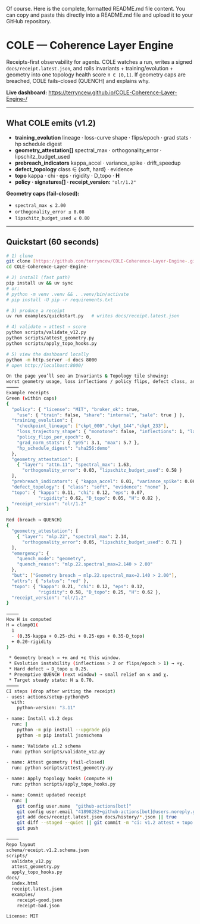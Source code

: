 Of course. Here is the complete, formatted README.md file content. You can copy and paste this directly into a README.md file and upload it to your GitHub repository.
# COLE — Coherence Layer Engine

Receipts-first observability for agents.
COLE watches a run, writes a signed `docs/receipt.latest.json`, and rolls
invariants + training/evolution + geometry into one topology health score
`H ∈ [0,1]`. If geometry caps are breached, COLE fails-closed (QUENCH) and
explains why.

**Live dashboard:** https://terryncew.github.io/COLE-Coherence-Layer-Engine-/

---

## What COLE emits (v1.2)

- **training_evolution**
  lineage · loss-curve shape · flips/epoch · grad stats · hp schedule digest
- **geometry_attestation[]**
  spectral_max · orthogonality_error · lipschitz_budget_used
- **prebreach_indicators**
  kappa_accel · variance_spike · drift_speedup
- **defect_topology**
  class ∈ {soft, hard} · evidence
- **topo**
  kappa · chi · eps · rigidity · D_topo · **H**
- **policy · signatures[] · receipt_version:** `"olr/1.2"`

**Geometry caps (fail-closed):**
- `spectral_max ≤ 2.00`
- `orthogonality_error ≤ 0.08`
- `lipschitz_budget_used ≤ 0.80`

---

## Quickstart (60 seconds)

```bash
# 1) clone
git clone [https://github.com/terryncew/COLE-Coherence-Layer-Engine-.git](https://github.com/terryncew/COLE-Coherence-Layer-Engine-.git)
cd COLE-Coherence-Layer-Engine-

# 2) install (fast path)
pip install uv && uv sync
# or:
# python -m venv .venv && . .venv/bin/activate
# pip install -U pip -r requirements.txt

# 3) produce a receipt
uv run examples/quickstart.py   # writes docs/receipt.latest.json

# 4) validate → attest → score
python scripts/validate_v12.py
python scripts/attest_geometry.py
python scripts/apply_topo_hooks.py

# 5) view the dashboard locally
python -m http.server -d docs 8000
# open http://localhost:8000/

On the page you’ll see an Invariants & Topology tile showing:
worst geometry usage, loss inflections / policy flips, defect class, and H.
⸻
Example receipts
Green (within caps)
{
  "policy": { "license": "MIT", "broker_ok": true,
    "use": { "train": false, "share": "internal", "sale": true } },
  "training_evolution": {
    "checkpoint_lineage": ["ckpt_000","ckpt_144","ckpt_233"],
    "loss_trajectory_shape": { "monotone": false, "inflections": 1, "largest_jump": 0.06 },
    "policy_flips_per_epoch": 0,
    "grad_norm_stats": { "p95": 3.1, "max": 5.7 },
    "hp_schedule_digest": "sha256:demo"
  },
  "geometry_attestation": [
    { "layer": "attn.11", "spectral_max": 1.63,
      "orthogonality_error": 0.03, "lipschitz_budget_used": 0.58 }
  ],
  "prebreach_indicators": { "kappa_accel": 0.01, "variance_spike": 0.06, "drift_speedup": 0.00 },
  "defect_topology": { "class": "soft", "evidence": "none" },
  "topo": { "kappa": 0.11, "chi": 0.12, "eps": 0.07,
            "rigidity": 0.62, "D_topo": 0.05, "H": 0.82 },
  "receipt_version": "olr/1.2"
}

Red (breach → QUENCH)
{
  "geometry_attestation": [
    { "layer": "mlp.22", "spectral_max": 2.14,
      "orthogonality_error": 0.05, "lipschitz_budget_used": 0.71 }
  ],
  "emergency": {
    "quench_mode": "geometry",
    "quench_reason": "mlp.22.spectral_max=2.140 > 2.00"
  },
  "but": ["Geometry breach → mlp.22.spectral_max=2.140 > 2.00"],
  "attrs": { "status": "red" },
  "topo": { "kappa": 0.21, "chi": 0.12, "eps": 0.12,
            "rigidity": 0.58, "D_topo": 0.25, "H": 0.62 },
  "receipt_version": "olr/1.2"
}

⸻
How H is computed
H = clamp01(
  1
  - (0.35·kappa + 0.25·chi + 0.25·eps + 0.35·D_topo)
  + 0.20·rigidity
)

 * Geometry breach → +κ and +ε this window.
 * Evolution instability (inflections > 2 or flips/epoch > 1) → +χ.
 * Hard defect → D_topo ≥ 0.25.
 * Preemptive QUENCH (next window) → small relief on κ and χ.
 * Target steady state: H ≥ 0.70.
⸻
CI steps (drop after writing the receipt)
- uses: actions/setup-python@v5
  with:
    python-version: "3.11"

- name: Install v1.2 deps
  run: |
    python -m pip install --upgrade pip
    python -m pip install jsonschema

- name: Validate v1.2 schema
  run: python scripts/validate_v12.py

- name: Attest geometry (fail-closed)
  run: python scripts/attest_geometry.py

- name: Apply topology hooks (compute H)
  run: python scripts/apply_topo_hooks.py

- name: Commit updated receipt
  run: |
    git config user.name  "github-actions[bot]"
    git config user.email "41898282+github-actions[bot]@users.noreply.github.com"
    git add docs/receipt.latest.json docs/history/*.json || true
    git diff --staged --quiet || git commit -m "ci: v1.2 attest + topo H"
    git push

⸻
Repo layout
schema/receipt.v1.2.schema.json
scripts/
  validate_v12.py
  attest_geometry.py
  apply_topo_hooks.py
docs/
  index.html
  receipt.latest.json
  examples/
    receipt-good.json
    receipt-bad.json

License: MIT

